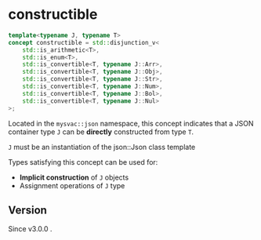# **constructible**

```cpp
template<typename J, typename T>
concept constructible = std::disjunction_v<
    std::is_arithmetic<T>,
    std::is_enum<T>,
    std::is_convertible<T, typename J::Arr>,
    std::is_convertible<T, typename J::Obj>,
    std::is_convertible<T, typename J::Str>,
    std::is_convertible<T, typename J::Num>,
    std::is_convertible<T, typename J::Bol>,
    std::is_convertible<T, typename J::Nul>
>;
```

Located in the `mysvac::json` namespace, this concept indicates that a JSON container type `J` can be **directly** constructed from type `T`.

`J` must be an instantiation of the json::Json class template


Types satisfying this concept can be used for:

- **Implicit construction** of `J` objects
- Assignment operations of `J` type

## Version

Since v3.0.0 .
    